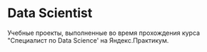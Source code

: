 # Data Scientist
Учебные проекты, выполненные во время прохождения курса "Специалист по Data Science' на Яндекс.Практикум.
